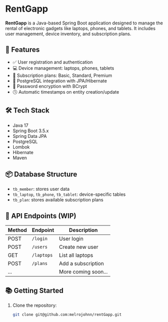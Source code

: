 # RentGapp

**RentGapp** is a Java-based Spring Boot application designed to manage the rental of electronic gadgets like laptops, phones, and tablets. It includes user management, device inventory, and subscription plans.

## 🚀 Features

- ✅ User registration and authentication
- 💻 Device management: laptops, phones, tablets
- 💸 Subscription plans: Basic, Standard, Premium
- 🧾 PostgreSQL integration with JPA/Hibernate
- 🔐 Password encryption with BCrypt
- 🕓 Automatic timestamps on entity creation/update

## 🛠 Tech Stack

- Java 17
- Spring Boot 3.5.x
- Spring Data JPA
- PostgreSQL
- Lombok
- Hibernate
- Maven

## 📦 Database Structure

- `tb_member`: stores user data
- `tb_laptop`, `tb_phone`, `tb_tablet`: device-specific tables
- `tb_plan`: stores available subscription plans

## 📄 API Endpoints (WIP)

| Method | Endpoint     | Description           |
|--------|--------------|-----------------------|
| POST   | `/login`     | User login            |
| POST   | `/users`     | Create new user       |
| GET    | `/laptops`   | List all laptops      |
| POST   | `/plans`     | Add a subscription    |
| ...    |              | More coming soon...   |

## 📚 Getting Started

1. Clone the repository:
   ```bash
   git clone git@github.com:melrojohnn/rentGapp.git
